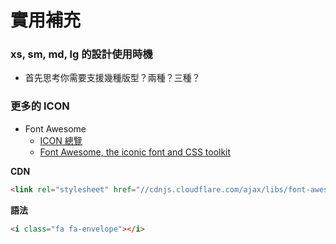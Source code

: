 # 實用補充

### xs, sm, md, lg 的設計使用時機

* 首先思考你需要支援幾種版型？兩種？三種？

### 更多的 ICON

* Font Awesome
    * [ICON 總覽](http://fontawesome.io/cheatsheet/)
    * [Font Awesome, the iconic font and CSS toolkit](http://fontawesome.io/)

**CDN**

```html
<link rel="stylesheet" href="//cdnjs.cloudflare.com/ajax/libs/font-awesome/4.2.0/css/font-awesome.min.css">
```

**語法**

```html
<i class="fa fa-envelope"></i>
```

